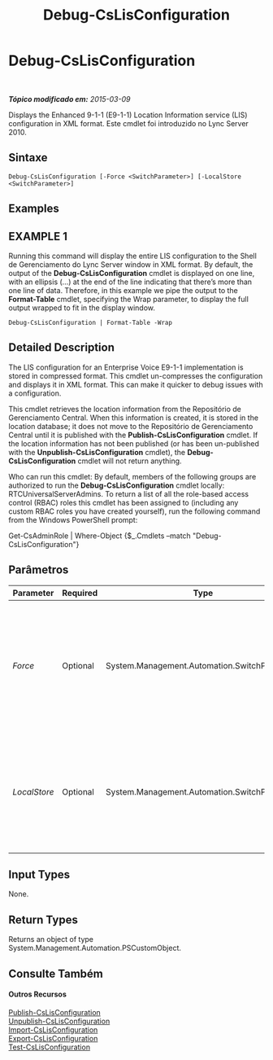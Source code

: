 ﻿---
title: Debug-CsLisConfiguration
TOCTitle: Debug-CsLisConfiguration
ms:assetid: 8cc718d6-52ec-4ff3-a77e-8d6df1725fb0
ms:mtpsurl: https://technet.microsoft.com/pt-br/library/Gg398710(v=OCS.15)
ms:contentKeyID: 49307395
ms.date: 05/19/2016
mtps_version: v=OCS.15
ms.translationtype: HT
---

# Debug-CsLisConfiguration

 

_**Tópico modificado em:** 2015-03-09_

Displays the Enhanced 9-1-1 (E9-1-1) Location Information service (LIS) configuration in XML format. Este cmdlet foi introduzido no Lync Server 2010.

## Sintaxe

    Debug-CsLisConfiguration [-Force <SwitchParameter>] [-LocalStore <SwitchParameter>]

## Examples

## EXAMPLE 1

Running this command will display the entire LIS configuration to the Shell de Gerenciamento do Lync Server window in XML format. By default, the output of the **Debug-CsLisConfiguration** cmdlet is displayed on one line, with an ellipsis (…) at the end of the line indicating that there’s more than one line of data. Therefore, in this example we pipe the output to the **Format-Table** cmdlet, specifying the Wrap parameter, to display the full output wrapped to fit in the display window.

    Debug-CsLisConfiguration | Format-Table -Wrap

## Detailed Description

The LIS configuration for an Enterprise Voice E9-1-1 implementation is stored in compressed format. This cmdlet un-compresses the configuration and displays it in XML format. This can make it quicker to debug issues with a configuration.

This cmdlet retrieves the location information from the Repositório de Gerenciamento Central. When this information is created, it is stored in the location database; it does not move to the Repositório de Gerenciamento Central until it is published with the **Publish-CsLisConfiguration** cmdlet. If the location information has not been published (or has been un-published with the **Unpublish-CsLisConfiguration** cmdlet), the **Debug-CsLisConfiguration** cmdlet will not return anything.

Who can run this cmdlet: By default, members of the following groups are authorized to run the **Debug-CsLisConfiguration** cmdlet locally: RTCUniversalServerAdmins. To return a list of all the role-based access control (RBAC) roles this cmdlet has been assigned to (including any custom RBAC roles you have created yourself), run the following command from the Windows PowerShell prompt:

Get-CsAdminRole | Where-Object {$\_.Cmdlets –match "Debug-CsLisConfiguration"}

## Parâmetros


<table>
<colgroup>
<col style="width: 25%" />
<col style="width: 25%" />
<col style="width: 25%" />
<col style="width: 25%" />
</colgroup>
<thead>
<tr class="header">
<th>Parameter</th>
<th>Required</th>
<th>Type</th>
<th>Description</th>
</tr>
</thead>
<tbody>
<tr class="odd">
<td><p><em>Force</em></p></td>
<td><p>Optional</p></td>
<td><p>System.Management.Automation.SwitchParameter</p></td>
<td><p>Suppresses any confirmation prompts that would otherwise be displayed before making changes.</p></td>
</tr>
<tr class="even">
<td><p><em>LocalStore</em></p></td>
<td><p>Optional</p></td>
<td><p>System.Management.Automation.SwitchParameter</p></td>
<td><p>Allows you to specify a domain controller. If no domain controller is specified, the first available will be used.</p></td>
</tr>
</tbody>
</table>


## Input Types

None.

## Return Types

Returns an object of type System.Management.Automation.PSCustomObject.

## Consulte Também

#### Outros Recursos

[Publish-CsLisConfiguration](publish-cslisconfiguration.md)  
[Unpublish-CsLisConfiguration](unpublish-cslisconfiguration.md)  
[Import-CsLisConfiguration](import-cslisconfiguration.md)  
[Export-CsLisConfiguration](export-cslisconfiguration.md)  
[Test-CsLisConfiguration](test-cslisconfiguration.md)

